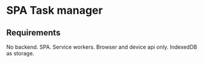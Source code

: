 # SPA Task manager

## Requirements
No backend.
SPA.
Service workers.
Browser and device api only.
IndexedDB as storage.
